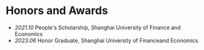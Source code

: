# Honors and Awards

- _2021.10_ People's Scholarship, Shanghai University of Finance and Economics
- _2023.06_ Honor Graduate, Shanghai University of Financeand Economics
